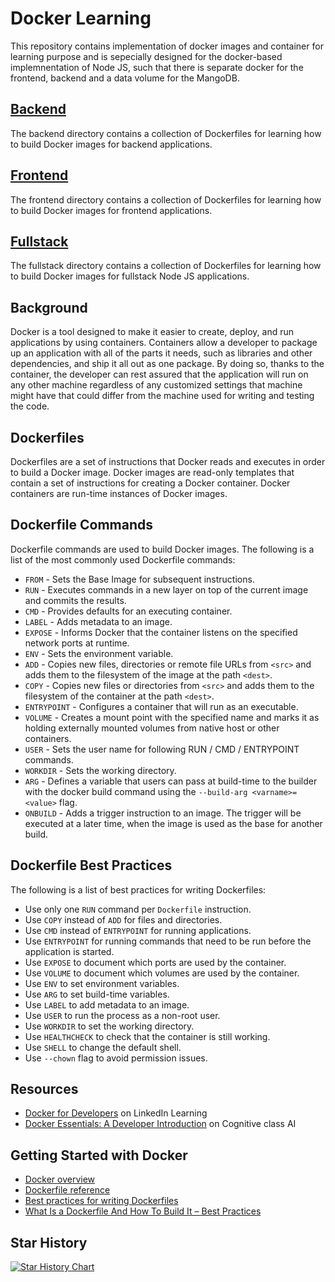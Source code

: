 # Docker Learning
This repository contains implementation of docker images and container for learning purpose and is sepecially designed for the docker-based implemnentation of Node JS, such that there is separate docker for the frontend, backend and a data volume for the MangoDB. 

## [Backend](backend/)
The backend directory contains a collection of Dockerfiles for learning how to build Docker images for backend applications.

## [Frontend](frontend/)
The frontend directory contains a collection of Dockerfiles for learning how to build Docker images for frontend applications.

## [Fullstack](fullstack/)
The fullstack directory contains a collection of Dockerfiles for learning how to build Docker images for fullstack Node JS applications.

## Background
Docker is a tool designed to make it easier to create, deploy, and run applications by using containers. Containers allow a developer to package up an application with all of the parts it needs, such as libraries and other dependencies, and ship it all out as one package. By doing so, thanks to the container, the developer can rest assured that the application will run on any other machine regardless of any customized settings that machine might have that could differ from the machine used for writing and testing the code. 

## Dockerfiles
Dockerfiles are a set of instructions that Docker reads and executes in order to build a Docker image. Docker images are read-only templates that contain a set of instructions for creating a Docker container. Docker containers are run-time instances of Docker images.

## Dockerfile Commands
Dockerfile commands are used to build Docker images. The following is a list of the most commonly used Dockerfile commands:

* `FROM` - Sets the Base Image for subsequent instructions.
* `RUN` - Executes commands in a new layer on top of the current image and commits the results.
* `CMD` - Provides defaults for an executing container.
* `LABEL` - Adds metadata to an image.
* `EXPOSE` - Informs Docker that the container listens on the specified network ports at runtime.
* `ENV` - Sets the environment variable.
* `ADD` - Copies new files, directories or remote file URLs from `<src>` and adds them to the filesystem of the image at the path `<dest>`.
* `COPY` - Copies new files or directories from `<src>` and adds them to the filesystem of the container at the path `<dest>`.
* `ENTRYPOINT` - Configures a container that will run as an executable.
* `VOLUME` - Creates a mount point with the specified name and marks it as holding externally mounted volumes from native host or other containers.
* `USER` - Sets the user name for following RUN / CMD / ENTRYPOINT commands.
* `WORKDIR` - Sets the working directory.
* `ARG` - Defines a variable that users can pass at build-time to the builder with the docker build command using the `--build-arg <varname>=<value>` flag.
* `ONBUILD` - Adds a trigger instruction to an image. The trigger will be executed at a later time, when the image is used as the base for another build.

## Dockerfile Best Practices
The following is a list of best practices for writing Dockerfiles:

* Use only one `RUN` command per `Dockerfile` instruction.
* Use `COPY` instead of `ADD` for files and directories.
* Use `CMD` instead of `ENTRYPOINT` for running applications.
* Use `ENTRYPOINT` for running commands that need to be run before the application is started.
* Use `EXPOSE` to document which ports are used by the container.
* Use `VOLUME` to document which volumes are used by the container.
* Use `ENV` to set environment variables.
* Use `ARG` to set build-time variables.
* Use `LABEL` to add metadata to an image.
* Use `USER` to run the process as a non-root user.
* Use `WORKDIR` to set the working directory.
* Use `HEALTHCHECK` to check that the container is still working.
* Use `SHELL` to change the default shell.
* Use `--chown` flag to avoid permission issues.

## Resources
* [Docker for Developers](https://www.linkedin.com/learning/docker-for-developers-14493163) on LinkedIn Learning
* [Docker Essentials: A Developer Introduction](https://cognitiveclass.ai/courses/docker-essentials) on Cognitive class AI

## Getting Started with Docker
* [Docker overview](https://docs.docker.com/get-started/overview/)
* [Dockerfile reference](https://docs.docker.com/engine/reference/builder/)
* [Best practices for writing Dockerfiles](https://docs.docker.com/develop/develop-images/dockerfile_best-practices/)
* [What Is a Dockerfile And How To Build It – Best Practices](https://spacelift.io/blog/dockerfile)

## Star History

[![Star History Chart](https://api.star-history.com/svg?repos=saeedahmadicp/docker-learning&type=Date)](https://star-history.com/#saeedahmadicp/docker-learning&Date)

